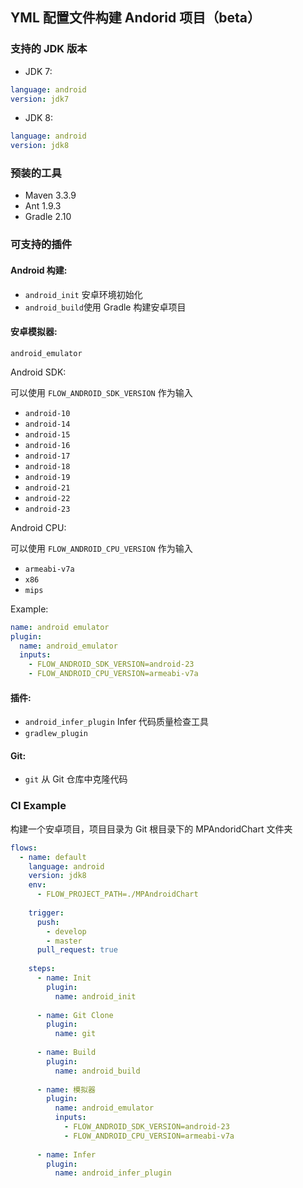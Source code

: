 ## YML 配置文件构建 Andorid 项目（beta）

### 支持的 JDK 版本

* JDK 7:

```yaml
language: android
version: jdk7
```

* JDK 8: 

```yaml
language: android
version: jdk8
```


### 预装的工具

* Maven 3.3.9
* Ant 1.9.3
* Gradle 2.10

### 可支持的插件

#### Android 构建:

* `android_init` 安卓环境初始化
* `android_build`使用 Gradle 构建安卓项目

#### 安卓模拟器:

`android_emulator` 

Android SDK:

可以使用 `FLOW_ANDROID_SDK_VERSION` 作为输入

- `android-10`
- `android-14`
- `android-15`
- `android-16`
- `android-17`
- `android-18`
- `android-19`
- `android-21`
- `android-22`
- `android-23`

Android CPU:

可以使用 `FLOW_ANDROID_CPU_VERSION` 作为输入

- `armeabi-v7a`
- `x86`
- `mips`

Example:

```yaml
name: android emulator
plugin:
  name: android_emulator
  inputs:
    - FLOW_ANDROID_SDK_VERSION=android-23
    - FLOW_ANDROID_CPU_VERSION=armeabi-v7a

```

#### 插件:

* `android_infer_plugin` Infer 代码质量检查工具
* `gradlew_plugin`

#### Git:

* `git` 从 Git 仓库中克隆代码

### CI Example

构建一个安卓项目，项目目录为 Git 根目录下的 MPAndoridChart 文件夹

```yaml
flows:
  - name: default
    language: android
    version: jdk8
    env:
      - FLOW_PROJECT_PATH=./MPAndroidChart
    
    trigger:
      push:
        - develop
        - master
      pull_request: true
      
    steps:
      - name: Init
        plugin:
          name: android_init
          
      - name: Git Clone
        plugin:
          name: git
          
      - name: Build
        plugin:
          name: android_build
          
      - name: 模拟器
        plugin:
          name: android_emulator
          inputs:
            - FLOW_ANDROID_SDK_VERSION=android-23
            - FLOW_ANDROID_CPU_VERSION=armeabi-v7a
          
      - name: Infer
        plugin:
          name: android_infer_plugin
```